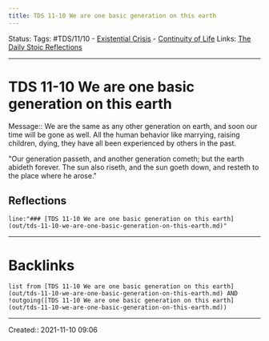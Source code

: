 ```yaml
---
title: TDS 11-10 We are one basic generation on this earth
---
```

Status:
Tags: #TDS/11/10 - [Existential Crisis](None) - [Continuity of Life](None)
Links: [The Daily Stoic Reflections](out/the-daily-stoic-reflections.md)
___
# TDS 11-10 We are one basic generation on this earth
Message:: We are the same as any other generation on earth, and soon our time will be gone as well. All the human behavior like marrying, raising children, dying, they have all been experienced by others in the past.

"Our generation passeth, and another generation cometh; but the earth abideth forever. The sun also riseth, and the sun goeth down, and resteth to the place where he arose."

## Reflections
 ```query
line:"### [TDS 11-10 We are one basic generation on this earth](out/tds-11-10-we-are-one-basic-generation-on-this-earth.md)"
```
___
# Backlinks
```dataview
list from [TDS 11-10 We are one basic generation on this earth](out/tds-11-10-we-are-one-basic-generation-on-this-earth.md) AND !outgoing([TDS 11-10 We are one basic generation on this earth](out/tds-11-10-we-are-one-basic-generation-on-this-earth.md))
```
___

Created:: 2021-11-10 09:06

